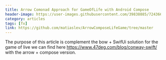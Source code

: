 ```yaml
---
title: Arrow Comonad Approach for GameOfLife with Android Compose
header-image: https://user-images.githubusercontent.com/39838885/72436632-a95c6380-377f-11ea-8a31-fe0c05d49946.gif
category: articles
tags: [fx]
link: https://github.com/matiaslev/ArrowComposeLifeGame/tree/master
---
```

The purpose of this article is complement the bow + SwifUi solution for the game of live we can find here https://www.47deg.com/blog/conway-swift/ with the arrow + compose version.
